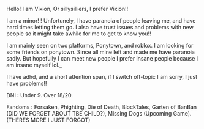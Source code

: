 Hello! I am Vixion, Or sillysilliers, I prefer Vixion!!

I am a minor! ! Unfortunely, I have paranoia of people leaving me, and have hard times letting them go. I also have trust issues and problems with new people so it might take awhile for me to get to know you!!

I am mainly seen on two platforms, Ponytown, and roblox. I am looking for some friends on ponytown. Since all mine left and made me have paranoia sadly. But hopefully I can meet new people I prefer insane people because I am insane myself lol._

I have adhd, and a short attention span, if I switch off-topic I am sorry, I just have problems!!


DNI : Under 9. Over 18/20. 

Fandoms : Forsaken, Phighting, Die of Death, BlockTales, Garten of BanBan (DID WE FORGET ABOUT TBE CHILD?), Missing Dogs (Upcoming Game). (THERES MORE I JUST FORGOT)
